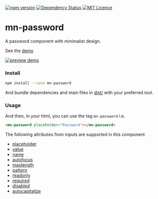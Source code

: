 [![npm version](https://badge.fury.io/js/mn-password.svg)](https://badge.fury.io/js/mn-password)
[![Dependency Status](https://gemnasium.com/badges/github.com/minimalist-components/mn-password.svg)](https://gemnasium.com/github.com/minimalist-components/mn-password)
[![MIT Licence](https://badges.frapsoft.com/os/mit/mit.svg?v=103)](https://opensource.org/licenses/mit-license.php) 


# mn-password

A password component with minimalist design.

See the [demo](https://minimalist-components.github.io/mn-password/)

[![preview demo](https://raw.githubusercontent.com/minimalist-components/mn-password/master/preview.gif)](https://minimalist-components.github.io/mn-password/)

### Install

```sh
npm install --save mn-password
```

And bundle dependencies and main files in [dist/](https://github.com/minimalist-components/mn-select/tree/master/dist) with your preferred tool.

### Usage

And then, in your html, you can use the tag ```mn-password``` i.e.

```html
<mn-password placeholder="Password"></mn-password>
```

The following attributes from inputs are supported in this component

- [placeholder](http://www.w3schools.com/tags/att_input_placeholder.asp)
- [value](http://www.w3schools.com/tags/att_input_value.asp)
- [name](http://www.w3schools.com/tags/att_input_name.asp)
- [autofocus](http://www.w3schools.com/tags/att_input_autofocus.asp)
- [maxlength](http://www.w3schools.com/tags/att_input_maxlength.asp)
- [pattern](http://www.w3schools.com/tags/att_input_pattern.asp)
- [readonly](http://www.w3schools.com/tags/att_input_readonly.asp)
- [required](http://www.w3schools.com/tags/att_input_required.asp)
- [disabled](http://www.w3schools.com/tags/att_input_disabled.asp)
- [autocapitalize](https://developers.google.com/web/updates/2015/04/autocapitalize)
